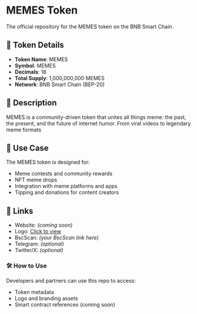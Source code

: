 # MEMES Token

The official repository for the MEMES token on the BNB Smart Chain.

## 🔹 Token Details

- **Token Name**: MEMES
- **Symbol**: MEMES
- **Decimals**: 18
- **Total Supply**: 1,000,000,000 MEMES
- **Network**: BNB Smart Chain (BEP-20)
## 🔹 Description

MEMES is a community-driven token that unites all things meme: the past, the present, and the future of internet humor. From viral videos to legendary meme formats
## 🔹 Use Case

The MEMES token is designed for:
- Meme contests and community rewards
- NFT meme drops
- Integration with meme platforms and apps
- Tipping and donations for content creators
## 🔹 Links

- Website: *(coming soon)*
- Logo: [Click to view](./logo.png)
- BscScan: *(your BscScan link here)*
- Telegram: *(optional)*
- Twitter/X: *(optional)*

### 🛠 How to Use

Developers and partners can use this repo to access:
- Token metadata
- Logo and branding assets
- Smart contract references (coming soon)
